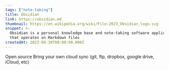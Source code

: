 ```yaml
---
tags: ["note-taking"]
title: Obsidian
link: https://obsidian.md
thumbnail: https://en.wikipedia.org/wiki/File:2023_Obsidian_logo.svg
snippet: >-
  Obsidian is a personal knowledge base and note-taking software application
  that operates on Markdown files
createdAt: 2023-09-30T00:00:00.000Z
---
```

Open source
Bring your own cloud sync (git, ftp, dropbox, google drive, iCloud, etc)